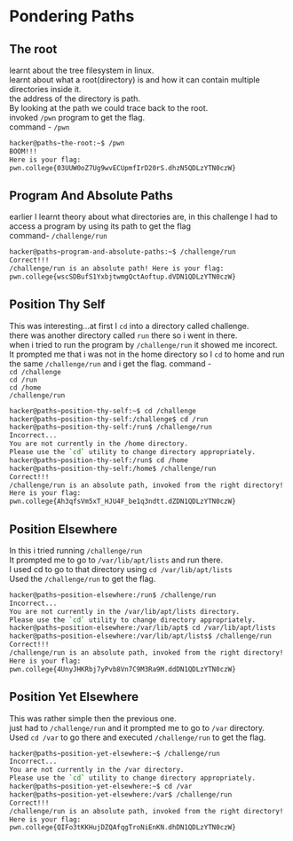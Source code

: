 # Pondering Paths
## The root
learnt about the tree filesystem in linux. <br>
learnt about what a root(directory) is and how it can contain multiple directories inside it. <br>
the address of the directory is path. <br>
By looking at the path we could trace back to the root. <br>
invoked `/pwn` program to get the flag. <br>
command - `/pwn` <br>
```bash
hacker@paths~the-root:~$ /pwn
BOOM!!!
Here is your flag:
pwn.college{03UUW0oZ7Ug9wvECUpmfIrD20rS.dhzN5QDLzYTN0czW}
```
## Program And Absolute Paths
earlier I learnt theory about what directories are, in this challenge I had to access a program by using its path to get the flag <br>
command- `/challenge/run`
```bash
hacker@paths~program-and-absolute-paths:~$ /challenge/run
Correct!!!
/challenge/run is an absolute path! Here is your flag:
pwn.college{wscSDBufS1YxbjtwmgQctAoftup.dVDN1QDLzYTN0czW}
```
## Position Thy Self
This was interesting...at first I `cd` into a directory called challenge. <br>
there was another directory called `run` there so i went in there. <br>
when i tried to run the program by `/challenge/run` it showed me incorect. <br>
It prompted me that i was not in the home directory so I `cd` to home and run the same `/challenge/run` and i get the flag.
command - <br> 
`cd /challenge` <br>
`cd /run`<br>
`cd /home`<br>
`/challenge/run`
```bash
hacker@paths~position-thy-self:~$ cd /challenge
hacker@paths~position-thy-self:/challenge$ cd /run
hacker@paths~position-thy-self:/run$ /challenge/run
Incorrect...
You are not currently in the /home directory.
Please use the `cd` utility to change directory appropriately.
hacker@paths~position-thy-self:/run$ cd /home
hacker@paths~position-thy-self:/home$ /challenge/run
Correct!!!
/challenge/run is an absolute path, invoked from the right directory!
Here is your flag:
pwn.college{Ah3qfsVm5xT_HJU4F_be1q3ndtt.dZDN1QDLzYTN0czW}
```
## Position Elsewhere
In this i tried running `/challenge/run`<br>
It prompted me to go to `/var/lib/apt/lists` and run there. <br>
I used cd to go to that directory using `cd /var/lib/apt/lists`<br>
Used the `/challenge/run` to get the flag.<br>
```bash
hacker@paths~position-elsewhere:/run$ /challenge/run
Incorrect...
You are not currently in the /var/lib/apt/lists directory.
Please use the `cd` utility to change directory appropriately.
hacker@paths~position-elsewhere:/var/lib/apt$ cd /var/lib/apt/lists
hacker@paths~position-elsewhere:/var/lib/apt/lists$ /challenge/run
Correct!!!
/challenge/run is an absolute path, invoked from the right directory!
Here is your flag:
pwn.college{4UnyJHKRbj7yPvb8Vn7C9M3Ra9M.ddDN1QDLzYTN0czW}
```
## Position Yet Elsewhere
This was rather simple then the previous one. <br>
just had to `/challenge/run` and it prompted me to go to `/var` directory. <br>
Used `cd /var` to go there and executed `/challenge/run` to get the flag. <br>
```bash
hacker@paths~position-yet-elsewhere:~$ /challenge/run
Incorrect...
You are not currently in the /var directory.
Please use the `cd` utility to change directory appropriately.
hacker@paths~position-yet-elsewhere:~$ cd /var
hacker@paths~position-yet-elsewhere:/var$ /challenge/run
Correct!!!
/challenge/run is an absolute path, invoked from the right directory!
Here is your flag:
pwn.college{QIFo3tKKHujDZQAfqgTroNiEnKN.dhDN1QDLzYTN0czW}
```
